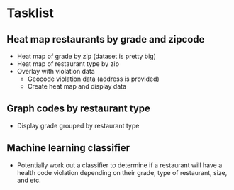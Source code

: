 # Tasklist

## Heat map restaurants by grade and zipcode
* Heat map of grade by zip (dataset is pretty big)
* Heat map of restaurant type by zip
* Overlay with violation data
  * Geocode violation data (address is provided)
  * Create heat map and display data

## Graph codes by restaurant type
* Display grade grouped by restaurant type

## Machine learning classifier
* Potentially work out a classifier to determine if a restaurant will
  have a health code violation depending on their grade, type of
  restaurant, size, and etc. 
  
  
